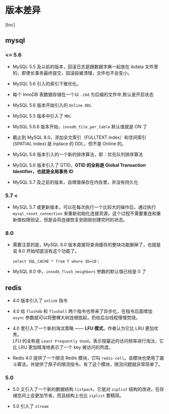 # 版本差异

[toc]

## mysql

### <= 5.6

- MySQL 5.5 及以前的版本，回滚日志是跟数据字典一起放在 ibdata 文件里的，即使长事务最终提交，回滚段被清理，文件也不会变小。

- MySQL 5.6 引入的索引下推优化。

- 每个 InnoDB 表数据存储在一个以 `.ibd` 为后缀的文件中,默认是开启状态

- MySQL 5.6 版本开始引入的 `Online DDL`

- MySQL 5.5 版本中引入了 `MDL`

- MySQL 5.6.6 版本开始，`innodb_file_per_table` 默认值就是 ON 了

- 截止到 MySQL 8.0，添加全文索引（FULLTEXT index）和空间索引 (SPATIAL index) 是 inplace 的 DDL，但不是 Online 的。

- MySQL 5.6 版本引入的一个新的排序算法，即：优先队列排序算法

- MySQL 5.6 版本引入了 GTID，**GTID 的全称是 Global Transaction Identifier，也就是全局事务 ID**

- MySQL 5.7 及之前的版本，自增值保存在内存里，并没有持久化

### 5.7 <

- MySQL 5.7 或更新版本，可以在每次执行一个比较大的操作后，通过执行 `mysql_reset_connection` 来重新初始化连接资源。这个过程不需要重连和重新做权限验证，但是会将连接恢复到刚刚创建完时的状态。

### 8.0

- 需要注意的是，MySQL 8.0 版本直接将查询缓存的整块功能删掉了，也就是说 8.0 开始彻底没有这个功能了。

    ```mysql
    select SQL_CACHE * from T where ID=10；
    ```

- MySQL 8.0 中，`innodb_flush_neighbors` 参数的默认值已经是 0 了

## redis

- 4.0 版本引入了 `unlink` 指令
- 4.0 给 `flushdb` 和 `flushall` 两个指令也带来了异步化，在指令后面增加 `async` 参数就可以将整棵大树连根拔起，扔给后台线程慢慢焚烧。
- 4.0 里引入了一个新的淘汰策略 —— **LFU 模式**，作者认为它比 LRU 更加优秀。  
LFU 的全称是 `Least Frequently Used`，表示按最近的访问频率进行淘汰，它比 LRU 更加精准地表示了一个 key 被访问的热度。

- Redis 4.0 提供了一个限流 Redis 模块，它叫 `redis-cell`。该模块也使用了漏斗算法，并提供了原子的限流指令。有了这个模块，限流问题就非常简单了。

### 5.0

- 5.0 又引入了一个新的数据结构 `listpack`，它是对 `ziplist` 结构的改进，在存储空间上会更加节省，而且结构上也比 `ziplist` 要精简。

- 5.0 引入了 `stream`
